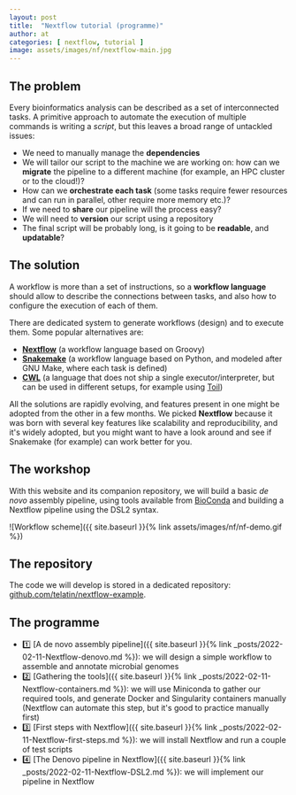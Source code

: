 ```yaml
---
layout: post
title:  "Nextflow tutorial (programme)"
author: at
categories: [ nextflow, tutorial ]
image: assets/images/nf/nextflow-main.jpg
---
```


## The problem

Every bioinformatics analysis can be described as a set of interconnected tasks.
A primitive approach to automate the execution of multiple commands is writing a
*script*, but this leaves a broad range of untackled issues:

* We need to manually manage the **dependencies**
* We will tailor our script to the machine we are working on:
  how can we **migrate** the pipeline to a different machine (for example, an HPC cluster or to the cloud!)?
* How can we **orchestrate each task**
  (some tasks require fewer resources and can run in parallel, other require more memory etc.)?
* If we need to **share** our pipeline will the process easy?
* We will need to **version** our script using a repository
* The final script will be probably long,
  is it going to be **readable**, and **updatable**?

## The solution

A workflow is more than a set of instructions, so a **workflow language** should allow to describe the connections between tasks,
and also how to configure the execution of each of them.

There are dedicated system to generate workflows (design) and to execute them. Some popular alternatives
are:

* **[Nextflow](https://www.nextflow.io/)** (a workflow language based on Groovy)
* **[Snakemake](https://snakemake.github.io/)** (a workflow language based on Python, and modeled after GNU Make, where each task is defined)
* **[CWL](https://www.commonwl.org/)** (a language that does not ship a single executor/interpreter, but can be used in different setups, for example using [Toil](https://toil.readthedocs.io/en/latest/))

All the solutions are rapidly evolving, and features present in one might be adopted from the other in a few months.
We picked **Nextflow** because it was born with several key features like scalability and reproducibility, and it's widely adopted, but
you might want to have a look around and see if Snakemake (for example) can work better for you.


## The workshop

With this website and its companion repository, we will build a basic *de novo* assembly pipeline, using tools available from
[BioConda](https://bioconda.github.io) and building a Nextflow pipeline using the DSL2 syntax.

![Workflow scheme]({{ site.baseurl }}{% link assets/images/nf/nf-demo.gif %})

## The repository

The code we will develop is stored in a dedicated repository: [github.com/telatin/nextflow-example](https://github.com/telatin/nextflow-example).

## The programme

* :one: [A de novo assembly pipeline]({{ site.baseurl }}{% link _posts/2022-02-11-Nextflow-denovo.md %}): we will design a simple workflow to assemble and annotate microbial genomes
* :two: [Gathering the tools]({{ site.baseurl }}{% link _posts/2022-02-11-Nextflow-containers.md %}): we will use Miniconda to gather our required tools, and generate Docker and Singularity containers manually (Nextflow can automate this step, but it's good to practice manually first)
* :three: [First steps with Nextflow]({{ site.baseurl }}{% link _posts/2022-02-11-Nextflow-first-steps.md %}): we will install Nextflow and run a couple of test scripts
* :four: [The Denovo pipeline in Nextflow]({{ site.baseurl }}{% link _posts/2022-02-11-Nextflow-DSL2.md %}): we will implement our pipeline in Nextflow




 